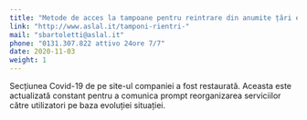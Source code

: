 ```yaml
---
title: "Metode de acces la tampoane pentru reintrare din anumite țări europene."
link: "http://www.aslal.it/tamponi-rientri-"
mail: "sbartoletti@aslal.it"
phone: "0131.307.822 attivo 24ore 7/7"
date: 2020-11-03
weight: 1
---
```


Secțiunea Covid-19 de pe site-ul companiei a fost restaurată.
Aceasta este actualizată constant pentru a comunica prompt reorganizarea serviciilor către utilizatori pe baza evoluției situației.